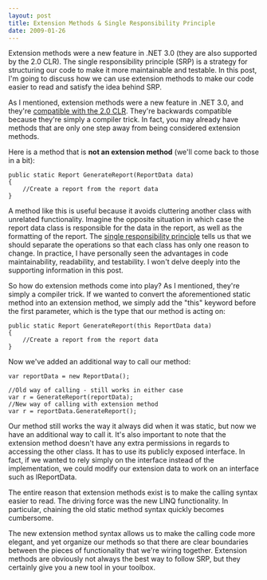 ```yaml
---
layout: post
title: Extension Methods & Single Responsibility Principle
date: 2009-01-26
---
```


Extension methods were a new feature in .NET 3.0 (they are also supported by the 2.0 CLR). The single responsibility principle (SRP) is a strategy for structuring our code to make it more maintainable and testable. In this post, I'm going to discuss how we can use extension methods to make our code easier to read and satisfy the idea behind SRP.

As I mentioned, extension methods were a new feature in .NET 3.0, and they're [compatible with the 2.0 CLR](http://www.danielmoth.com/Blog/2007/05/using-extension-methods-in-fx-20.html). They're backwards compatible because they're simply a compiler trick. In fact, you may already have methods that are only one step away from being considered extension methods.

Here is a method that is **not an extension method** (we'll come back to those in a bit):

	public static Report GenerateReport(ReportData data)
	{
		//Create a report from the report data
	}

A method like this is useful because it avoids cluttering another class with unrelated functionality. Imagine the opposite situation in which case the report data class is responsible for the data in the report, as well as the formatting of the report. The [single responsibility principle](http://en.wikipedia.org/wiki/Single_responsibility_principle) tells us that we should separate the operations so that each class has only one reason to change. In practice, I have personally seen the advantages in code maintainability, readability, and testability. I won't delve deeply into the supporting information in this post.

So how do extension methods come into play? As I mentioned, they're simply a compiler trick. If we wanted to convert the aforementioned static method into an extension method, we simply add the "this" keyword before the first parameter, which is the type that our method is acting on:

	public static Report GenerateReport(this ReportData data)
	{
		//Create a report from the report data
	}

Now we've added an additional way to call our method:

	var reportData = new ReportData();

	//Old way of calling - still works in either case
	var r = GenerateReport(reportData);
	//New way of calling with extension method
	var r = reportData.GenerateReport();

Our method still works the way it always did when it was static, but now we have an additional way to call it. It's also important to note that the extension method doesn't have any extra permissions in regards to accessing the other class. It has to use its publicly exposed interface. In fact, if we wanted to rely simply on the interface instead of the implementation, we could modify our extension data to work on an interface such as IReportData.

The entire reason that extension methods exist is to make the calling syntax easier to read. The driving force was the new LINQ functionality. In particular, chaining the old static method syntax quickly becomes cumbersome.

The new extension method syntax allows us to make the calling code more elegant, and yet organize our methods so that there are clear boundaries between the pieces of functionality that we're wiring together. Extension methods are obviously not always the best way to follow SRP, but they certainly give you a new tool in your toolbox.